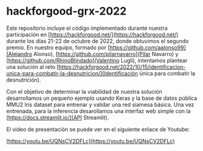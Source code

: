 # hackforgood-grx-2022

Este repositorio incluye el código implementado durante nuestra participación en [https://hackforgood.net/](https://hackforgood.net/) durante los días 21-22 de octubre de 2022, donde obtuvimos el segundo premio. En nuestro equipo, formado por [https://github.com/aalonso99](Alejandro Alonso), [https://github.com/pilarnavarro](Pilar Navarro) y [https://github.com/RhinoBlindado](Valentino Lugli), intentamos plantear una solución al reto [https://hackforgood.net/2022/10/15/identificacion-unica-para-combatir-la-desnutricion/](Identificación única para combatir la desnutrición). 

Con el objetivo de determinar la viabilidad de nuestra solución desarrollamos un pequeño ejemplo usando Keras y la base de datos pública MMU2 Iris dataset para entrenar y validar una red siamesa básica. Una vez entrenada, para la inferencia desarollamos una interfaz web simple con la [https://docs.streamlit.io/](API Streamlit).

El video de presentación se puede ver en el siguiente enlace de Youtube:

[https://youtu.be/UQNsCV2DFLc](https://youtu.be/UQNsCV2DFLc)
